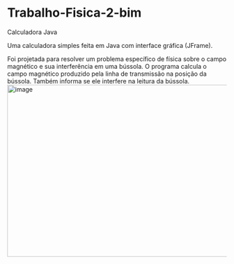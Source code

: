# Trabalho-Fisica-2-bim

Calculadora Java

Uma calculadora simples feita em Java com interface gráfica (JFrame).

Foi projetada para resolver um problema específico de física sobre o campo magnético e sua interferência em uma bússola. O programa calcula o campo magnético produzido pela linha de transmissão na posição da bússola. Também informa se ele interfere na leitura da bússola.
<img width="589" height="396" alt="image" src="https://github.com/user-attachments/assets/f850a5d1-8d1c-44eb-a462-c137d74bd571" />
